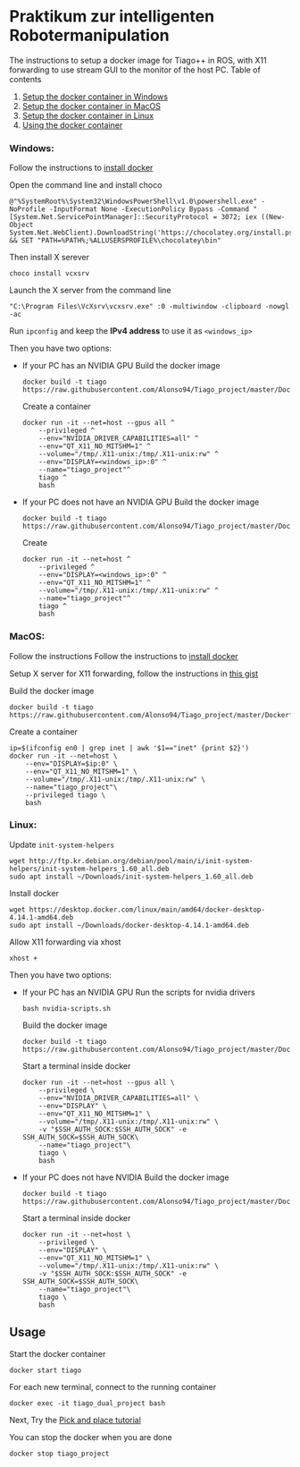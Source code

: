 # Praktikum zur intelligenten Robotermanipulation

The instructions to setup a docker image for Tiago++ in ROS, with X11 forwarding to use stream GUI to the monitor of the host PC.
Table of contents
1. [Setup the docker container in Windows](#windows)
2. [Setup the docker container in MacOS](#macos)
3. [Setup the docker container in Linux](#linux)
4. [Using the docker container](#usage)


### Windows:
Follow the instructions to [install docker](https://docs.docker.com/desktop/install/windows-install/)

Open the command line and install choco
```
@"%SystemRoot%\System32\WindowsPowerShell\v1.0\powershell.exe" -NoProfile -InputFormat None -ExecutionPolicy Bypass -Command " [System.Net.ServicePointManager]::SecurityProtocol = 3072; iex ((New-Object System.Net.WebClient).DownloadString('https://chocolatey.org/install.ps1'))" && SET "PATH=%PATH%;%ALLUSERSPROFILE%\chocolatey\bin"
```
Then install X serever
```
choco install vcxsrv
```
Launch the X server from the command line
```
"C:\Program Files\VcXsrv\vcxsrv.exe" :0 -multiwindow -clipboard -nowgl -ac
``` 
Run `ipconfig` and keep the **IPv4 address** to use it as `<windows_ip>`

Then you have two options:
* If your PC has an NVIDIA GPU
    Build the docker image
    ```
    docker build -t tiago https://raw.githubusercontent.com/Alonso94/Tiago_project/master/Dockerfile_nvidia
    ```
    Create a container
    ```
    docker run -it --net=host --gpus all ^
        --privileged ^
        --env="NVIDIA_DRIVER_CAPABILITIES=all" ^
        --env="QT_X11_NO_MITSHM=1" ^
        --volume="/tmp/.X11-unix:/tmp/.X11-unix:rw" ^
        --env="DISPLAY=<windows_ip>:0" ^
        --name="tiago_project"^
        tiago ^
        bash
    ```

* If your PC does not have an NVIDIA GPU
    Build the docker image
    ```
    docker build -t tiago https://raw.githubusercontent.com/Alonso94/Tiago_project/master/Dockerfile_no_GPU
    ```
    Create
    ```
    docker run -it --net=host ^
        --privileged ^
        --env="DISPLAY=<windows_ip>:0" ^
        --env="QT_X11_NO_MITSHM=1" ^
        --volume="/tmp/.X11-unix:/tmp/.X11-unix:rw" ^
        --name="tiago_project"^
        tiago ^
        bash
    ```

### MacOS:
Follow the instructions Follow the instructions to [install docker](https://docs.docker.com/desktop/install/mac-install/)

Setup X server for X11 forwarding, follow the instructions in [this gist](https://gist.github.com/sorny/969fe55d85c9b0035b0109a31cbcb088)

Build the docker image
```
docker build -t tiago https://raw.githubusercontent.com/Alonso94/Tiago_project/master/Dockerfile_no_GPU
```

Create a container
```
ip=$(ifconfig en0 | grep inet | awk '$1=="inet" {print $2}')
docker run -it --net=host \
    --env="DISPLAY=$ip:0" \
    --env="QT_X11_NO_MITSHM=1" \
    --volume="/tmp/.X11-unix:/tmp/.X11-unix:rw" \
    --name="tiago_project"\
    --privileged tiago \
    bash
```

### Linux:
Update `init-system-helpers`
```
wget http://ftp.kr.debian.org/debian/pool/main/i/init-system-helpers/init-system-helpers_1.60_all.deb
sudo apt install ~/Downloads/init-system-helpers_1.60_all.deb
```
Install docker
```
wget https://desktop.docker.com/linux/main/amd64/docker-desktop-4.14.1-amd64.deb
sudo apt install ~/Downloads/docker-desktop-4.14.1-amd64.deb
```
Allow X11 forwarding via xhost
```
xhost +
```
Then you have two options:
* If your PC has an NVIDIA GPU
    Run the scripts for nvidia drivers
    ```
    bash nvidia-scripts.sh
    ```

    Build the docker image
    ```
    docker build -t tiago https://raw.githubusercontent.com/Alonso94/Tiago_project/master/Dockerfile_nvidia
    ```

    Start a terminal inside docker
    ```
    docker run -it --net=host --gpus all \
        --privileged \
        --env="NVIDIA_DRIVER_CAPABILITIES=all" \
        --env="DISPLAY" \
        --env="QT_X11_NO_MITSHM=1" \
        --volume="/tmp/.X11-unix:/tmp/.X11-unix:rw" \
        -v "$SSH_AUTH_SOCK:$SSH_AUTH_SOCK" -e SSH_AUTH_SOCK=$SSH_AUTH_SOCK\
        --name="tiago_project"\
        tiago \
        bash
    ```

* If your PC does not have NVIDIA
    Build the docker image
    ```
    docker build -t tiago https://raw.githubusercontent.com/Alonso94/Tiago_project/master/Dockerfile_no_GPU
    ```

    Start a terminal inside docker
    ```
    docker run -it --net=host \
        --privileged \
        --env="DISPLAY" \
        --env="QT_X11_NO_MITSHM=1" \
        --volume="/tmp/.X11-unix:/tmp/.X11-unix:rw" \
        -v "$SSH_AUTH_SOCK:$SSH_AUTH_SOCK" -e SSH_AUTH_SOCK=$SSH_AUTH_SOCK\
        --name="tiago_project"\
        tiago \
        bash
    ```

## Usage

Start the docker container
```
docker start tiago
```
For each new terminal, connect to the running container
```
docker exec -it tiago_dual_project bash
```

Next, Try the [Pick and place tutorial](http://wiki.ros.org/Robots/TIAGo/Tutorials/MoveIt/Pick_place)

You can stop the docker when you are done
```
docker stop tiago_project
```